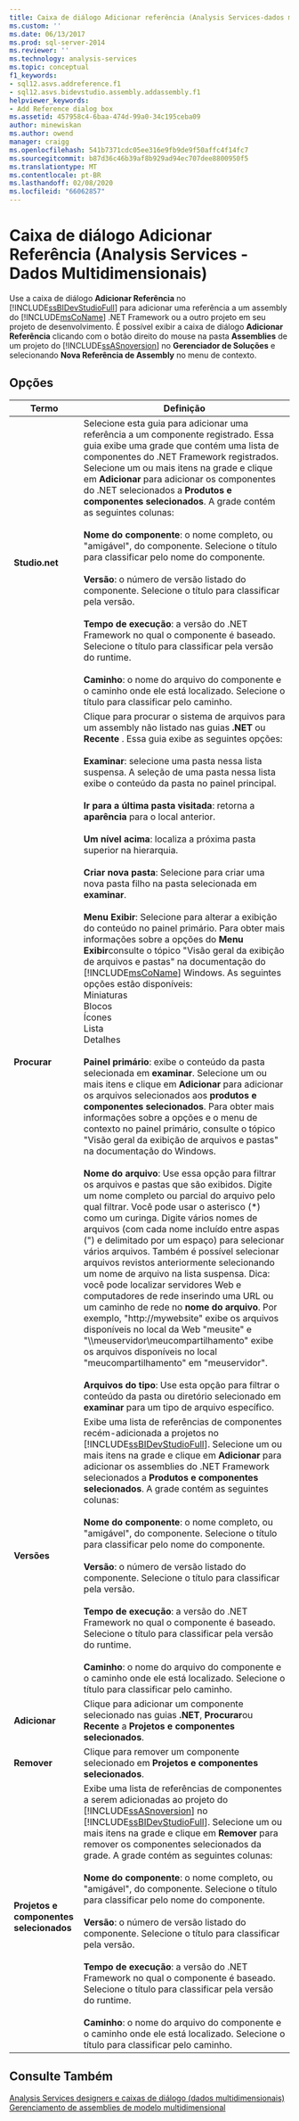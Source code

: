 ```yaml
---
title: Caixa de diálogo Adicionar referência (Analysis Services-dados multidimensionais) | Microsoft Docs
ms.custom: ''
ms.date: 06/13/2017
ms.prod: sql-server-2014
ms.reviewer: ''
ms.technology: analysis-services
ms.topic: conceptual
f1_keywords:
- sql12.asvs.addreference.f1
- sql12.asvs.bidevstudio.assembly.addassembly.f1
helpviewer_keywords:
- Add Reference dialog box
ms.assetid: 457958c4-6baa-474d-99a0-34c195ceba09
author: minewiskan
ms.author: owend
manager: craigg
ms.openlocfilehash: 541b7371cdc05ee316e9fb9de9f50affc4f14fc7
ms.sourcegitcommit: b87d36c46b39af8b929ad94ec707dee8800950f5
ms.translationtype: MT
ms.contentlocale: pt-BR
ms.lasthandoff: 02/08/2020
ms.locfileid: "66062857"
---
```

# <a name="add-reference-dialog-box-analysis-services---multidimensional-data"></a>Caixa de diálogo Adicionar Referência (Analysis Services - Dados Multidimensionais)
  Use a caixa de diálogo **Adicionar Referência** no [!INCLUDE[ssBIDevStudioFull](../includes/ssbidevstudiofull-md.md)] para adicionar uma referência a um assembly do [!INCLUDE[msCoName](../includes/msconame-md.md)] .NET Framework ou a outro projeto em seu projeto de desenvolvimento. É possível exibir a caixa de diálogo **Adicionar Referência** clicando com o botão direito do mouse na pasta **Assemblies** de um projeto do [!INCLUDE[ssASnoversion](../includes/ssasnoversion-md.md)] no **Gerenciador de Soluções** e selecionando **Nova Referência de Assembly** no menu de contexto.  
  
## <a name="options"></a>Opções  
  
|Termo|Definição|  
|----------|----------------|  
|**Studio.net**|Selecione esta guia para adicionar uma referência a um componente registrado. Essa guia exibe uma grade que contém uma lista de componentes do .NET Framework registrados. Selecione um ou mais itens na grade e clique em **Adicionar** para adicionar os componentes do .NET selecionados a **Produtos e componentes selecionados**. A grade contém as seguintes colunas:<br /><br /> **Nome do componente**: o nome completo, ou "amigável", do componente. Selecione o título para classificar pelo nome do componente.<br /><br /> **Versão**: o número de versão listado do componente. Selecione o título para classificar pela versão.<br /><br /> **Tempo de execução**: a versão do .NET Framework no qual o componente é baseado. Selecione o título para classificar pela versão do runtime.<br /><br /> **Caminho**: o nome do arquivo do componente e o caminho onde ele está localizado. Selecione o título para classificar pelo caminho.|  
|**Procurar**|Clique para procurar o sistema de arquivos para um assembly não listado nas guias **.NET** ou **Recente** . Essa guia exibe as seguintes opções:<br /><br /> **Examinar**: selecione uma pasta nessa lista suspensa. A seleção de uma pasta nessa lista exibe o conteúdo da pasta no painel principal.<br /><br /> **Ir para a última pasta visitada**: retorna a **aparência** para o local anterior.<br /><br /> **Um nível acima**: localiza a próxima pasta superior na hierarquia.<br /><br /> **Criar nova pasta**: Selecione para criar uma nova pasta filho na pasta selecionada em **examinar**.<br /><br /> **Menu Exibir**: Selecione para alterar a exibição do conteúdo no painel primário.  Para obter mais informações sobre a opções do **Menu Exibir**consulte o tópico "Visão geral da exibição de arquivos e pastas" na documentação do [!INCLUDE[msCoName](../includes/msconame-md.md)] Windows. As seguintes opções estão disponíveis:<br />Miniaturas<br />Blocos<br />Ícones<br />Lista<br />Detalhes<br /><br /> **Painel primário**: exibe o conteúdo da pasta selecionada em **examinar**. Selecione um ou mais itens e clique em **Adicionar** para adicionar os arquivos selecionados aos **produtos e componentes selecionados**. Para obter mais informações sobre a opções e o menu de contexto no painel primário, consulte o tópico "Visão geral da exibição de arquivos e pastas" na documentação do Windows.<br /><br /> **Nome do arquivo**: Use essa opção para filtrar os arquivos e pastas que são exibidos. Digite um nome completo ou parcial do arquivo pelo qual filtrar. Você pode usar o asterisco (\*) como um curinga. Digite vários nomes de arquivos (com cada nome incluído entre aspas (") e delimitado por um espaço) para selecionar vários arquivos. Também é possível selecionar arquivos revistos anteriormente selecionando um nome de arquivo na lista suspensa. Dica: você pode localizar servidores Web e computadores de rede inserindo uma URL ou um caminho de rede no **nome do arquivo**. Por exemplo, "http://mywebsite" exibe os arquivos disponíveis no local da Web "meusite" e "\\\meuservidor\meucompartilhamento" exibe os arquivos disponíveis no local "meucompartilhamento" em "meuservidor".<br /><br /> **Arquivos do tipo**: Use esta opção para filtrar o conteúdo da pasta ou diretório selecionado em **examinar** para um tipo de arquivo específico.|  
|**Versões**|Exibe uma lista de referências de componentes recém-adicionada a projetos no [!INCLUDE[ssBIDevStudioFull](../includes/ssbidevstudiofull-md.md)]. Selecione um ou mais itens na grade e clique em **Adicionar** para adicionar os assemblies do .NET Framework selecionados a **Produtos e componentes selecionados**. A grade contém as seguintes colunas:<br /><br /> **Nome do componente**: o nome completo, ou "amigável", do componente. Selecione o título para classificar pelo nome do componente.<br /><br /> **Versão**: o número de versão listado do componente. Selecione o título para classificar pela versão.<br /><br /> **Tempo de execução**: a versão do .NET Framework no qual o componente é baseado. Selecione o título para classificar pela versão do runtime.<br /><br /> **Caminho**: o nome do arquivo do componente e o caminho onde ele está localizado. Selecione o título para classificar pelo caminho.|  
|**Adicionar**|Clique para adicionar um componente selecionado nas guias **.NET**, **Procurar**ou **Recente** a **Projetos e componentes selecionados**.|  
|**Remover**|Clique para remover um componente selecionado em **Projetos e componentes selecionados**.|  
|**Projetos e componentes selecionados**|Exibe uma lista de referências de componentes a serem adicionadas ao projeto do [!INCLUDE[ssASnoversion](../includes/ssasnoversion-md.md)] no [!INCLUDE[ssBIDevStudioFull](../includes/ssbidevstudiofull-md.md)]. Selecione um ou mais itens na grade e clique em **Remover** para remover os componentes selecionados da grade. A grade contém as seguintes colunas:<br /><br /> **Nome do componente**: o nome completo, ou "amigável", do componente. Selecione o título para classificar pelo nome do componente.<br /><br /> **Versão**: o número de versão listado do componente. Selecione o título para classificar pela versão.<br /><br /> **Tempo de execução**: a versão do .NET Framework no qual o componente é baseado. Selecione o título para classificar pela versão do runtime.<br /><br /> **Caminho**: o nome do arquivo do componente e o caminho onde ele está localizado. Selecione o título para classificar pelo caminho.|  
  
## <a name="see-also"></a>Consulte Também  
 [Analysis Services designers e caixas de diálogo &#40;dados multidimensionais&#41;](analysis-services-designers-and-dialog-boxes-multidimensional-data.md)   
 [Gerenciamento de assemblies de modelo multidimensional](multidimensional-models/multidimensional-model-assemblies-management.md)  
  
  
